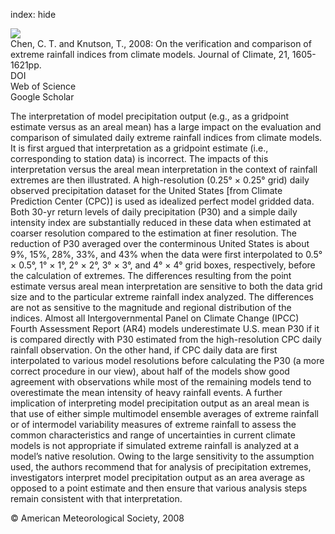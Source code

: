 index: hide

<div class="Citation">
    <div class="Citation-thumb CitationThumb-linked"  data-href="https://doi.org/10.1175/2007jcli1494.1">
      <img src="https://static.claimspace.cloud/climate-study-static/refs/thumbs/12/Chen_and_Knutson_2008-thumb.png" />
    </div>

  <div class="Citation-body">
    <div class="Citation-text">Chen, C. T. and Knutson, T., 2008: On the verification and comparison of extreme rainfall indices from climate models. <span class="Article-journal">Journal of Climate, </span><span class="Article-volume">21, </span>1605-1621pp.</div>
    <div class="Citation-links">
      <div class="CitationLink" data-href="https://doi.org/10.1175/2007jcli1494.1">
        <div class="CitationLink-icon CitationLink-Doi"></div>
        <div class="CitationLink-text">DOI</div>
      </div>
      <div class="CitationLink" data-href="http://cel.webofknowledge.com/InboundService.do?customersID=atyponcel&smartRedirect=yes&mode=FullRecord&IsProductCode=Yes&product=CEL&Init=Yes&Func=Frame&action=retrieve&SrcApp=literatum&SrcAuth=atyponcel&SID=7CNc3cIRaBKjGbSujFM&UT=WOS:000255004000010">
        <div class="CitationLink-icon CitationLink-Isi"></div>
        <div class="CitationLink-text">Web of Science</div>
      </div>
      <div class="CitationLink" data-href="https://scholar.google.com/scholar?q=10.1175/2007jcli1494.1">
        <div class="CitationLink-icon CitationLink-Scholar"></div>
        <div class="CitationLink-text">Google Scholar</div>
      </div>
    </div>
  </div>
</div>

The interpretation of model precipitation output (e.g., as a gridpoint estimate versus as an areal mean) has a large impact on the evaluation and comparison of simulated daily extreme rainfall indices from climate models. It is first argued that interpretation as a gridpoint estimate (i.e., corresponding to station data) is incorrect. The impacts of this interpretation versus the areal mean interpretation in the context of rainfall extremes are then illustrated. A high-resolution (0.25° × 0.25° grid) daily observed precipitation dataset for the United States [from Climate Prediction Center (CPC)] is used as idealized perfect model gridded data. Both 30-yr return levels of daily precipitation (P30) and a simple daily intensity index are substantially reduced in these data when estimated at coarser resolution compared to the estimation at finer resolution. The reduction of P30 averaged over the conterminous United States is about 9%, 15%, 28%, 33%, and 43% when the data were first interpolated to 0.5° × 0.5°, 1° × 1°, 2° × 2°, 3° × 3°, and 4° × 4° grid boxes, respectively, before the calculation of extremes. The differences resulting from the point estimate versus areal mean interpretation are sensitive to both the data grid size and to the particular extreme rainfall index analyzed. The differences are not as sensitive to the magnitude and regional distribution of the indices. Almost all Intergovernmental Panel on Climate Change (IPCC) Fourth Assessment Report (AR4) models underestimate U.S. mean P30 if it is compared directly with P30 estimated from the high-resolution CPC daily rainfall observation. On the other hand, if CPC daily data are first interpolated to various model resolutions before calculating the P30 (a more correct procedure in our view), about half of the models show good agreement with observations while most of the remaining models tend to overestimate the mean intensity of heavy rainfall events. A further implication of interpreting model precipitation output as an areal mean is that use of either simple multimodel ensemble averages of extreme rainfall or of intermodel variability measures of extreme rainfall to assess the common characteristics and range of uncertainties in current climate models is not appropriate if simulated extreme rainfall is analyzed at a model’s native resolution. Owing to the large sensitivity to the assumption used, the authors recommend that for analysis of precipitation extremes, investigators interpret model precipitation output as an area average as opposed to a point estimate and then ensure that various analysis steps remain consistent with that interpretation.

<div class="Citation-copy">
&copy; American Meteorological Society, 2008
</div>